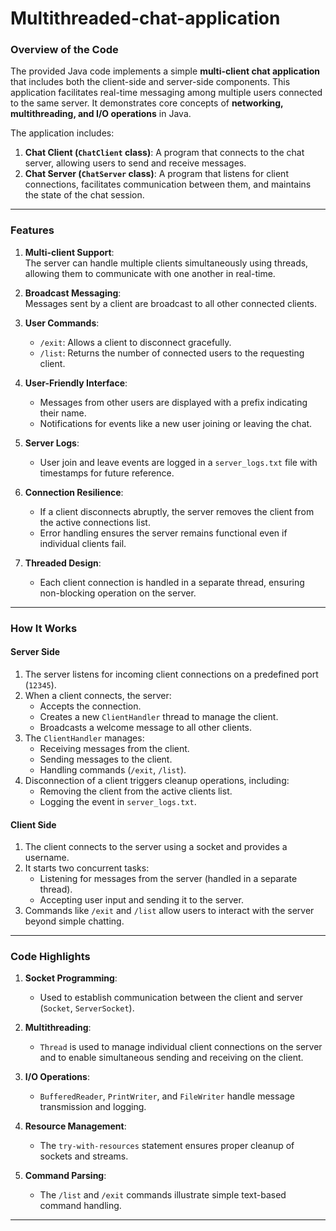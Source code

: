 # Multithreaded-chat-application

### Overview of the Code

The provided Java code implements a simple **multi-client chat application** that includes both the client-side and server-side components. This application facilitates real-time messaging among multiple users connected to the same server. It demonstrates core concepts of **networking, multithreading, and I/O operations** in Java.

The application includes:

1. **Chat Client (`ChatClient` class)**: A program that connects to the chat server, allowing users to send and receive messages.
2. **Chat Server (`ChatServer` class)**: A program that listens for client connections, facilitates communication between them, and maintains the state of the chat session.

---

### Features

1. **Multi-client Support**:  
   The server can handle multiple clients simultaneously using threads, allowing them to communicate with one another in real-time.

2. **Broadcast Messaging**:  
   Messages sent by a client are broadcast to all other connected clients.

3. **User Commands**:  
   - `/exit`: Allows a client to disconnect gracefully.
   - `/list`: Returns the number of connected users to the requesting client.

4. **User-Friendly Interface**:  
   - Messages from other users are displayed with a prefix indicating their name.  
   - Notifications for events like a new user joining or leaving the chat.

5. **Server Logs**:  
   - User join and leave events are logged in a `server_logs.txt` file with timestamps for future reference.

6. **Connection Resilience**:  
   - If a client disconnects abruptly, the server removes the client from the active connections list.  
   - Error handling ensures the server remains functional even if individual clients fail.

7. **Threaded Design**:  
   - Each client connection is handled in a separate thread, ensuring non-blocking operation on the server.

---

### How It Works

#### **Server Side**
1. The server listens for incoming client connections on a predefined port (`12345`).
2. When a client connects, the server:
   - Accepts the connection.
   - Creates a new `ClientHandler` thread to manage the client.
   - Broadcasts a welcome message to all other clients.
3. The `ClientHandler` manages:
   - Receiving messages from the client.
   - Sending messages to the client.
   - Handling commands (`/exit`, `/list`).
4. Disconnection of a client triggers cleanup operations, including:
   - Removing the client from the active clients list.
   - Logging the event in `server_logs.txt`.

#### **Client Side**
1. The client connects to the server using a socket and provides a username.
2. It starts two concurrent tasks:
   - Listening for messages from the server (handled in a separate thread).
   - Accepting user input and sending it to the server.
3. Commands like `/exit` and `/list` allow users to interact with the server beyond simple chatting.

---

### Code Highlights

1. **Socket Programming**:
   - Used to establish communication between the client and server (`Socket`, `ServerSocket`).

2. **Multithreading**:
   - `Thread` is used to manage individual client connections on the server and to enable simultaneous sending and receiving on the client.

3. **I/O Operations**:
   - `BufferedReader`, `PrintWriter`, and `FileWriter` handle message transmission and logging.

4. **Resource Management**:
   - The `try-with-resources` statement ensures proper cleanup of sockets and streams.

5. **Command Parsing**:
   - The `/list` and `/exit` commands illustrate simple text-based command handling.

---




